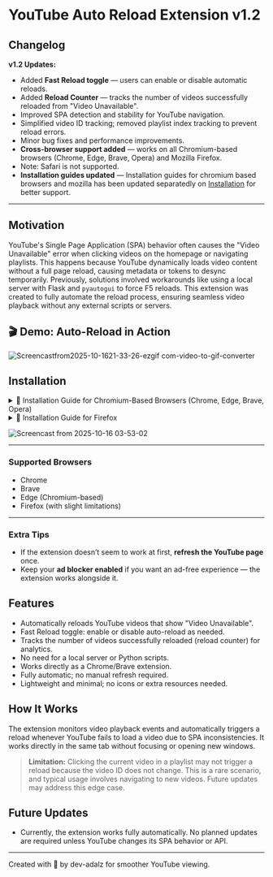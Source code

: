 # YouTube Auto Reload Extension v1.2

## Changelog

**v1.2 Updates:**

* Added **Fast Reload toggle** — users can enable or disable automatic reloads.
* Added **Reload Counter** — tracks the number of videos successfully reloaded from "Video Unavailable".
* Improved SPA detection and stability for YouTube navigation.
* Simplified video ID tracking; removed playlist index tracking to prevent reload errors.
* Minor bug fixes and performance improvements.
* **Cross-browser support added** — works on all Chromium-based browsers (Chrome, Edge, Brave, Opera) and Mozilla Firefox.
* Note: Safari is not supported.
* **Installation guides updated** — Installation guides for chromium based browsers and mozilla has been updated separatedly on [Installation](#installation)
 for better support.
---

## Motivation

YouTube's Single Page Application (SPA) behavior often causes the "Video Unavailable" error when clicking videos on the homepage or navigating playlists. This happens because YouTube dynamically loads video content without a full page reload, causing metadata or tokens to desync temporarily. Previously, solutions involved workarounds like using a local server with Flask and `pyautogui` to force F5 reloads.
This extension was created to fully automate the reload process, ensuring seamless video playback without any external scripts or servers.

## 🎬 Demo: Auto-Reload in Action

![Screencastfrom2025-10-1621-33-26-ezgif com-video-to-gif-converter](https://github.com/user-attachments/assets/afa48c9a-563e-4cf2-8643-103c43bf6be5)

## Installation

<details>
<summary>📌 Installation Guide for Chromium-Based Browsers (Chrome, Edge, Brave, Opera)</summary>

### **Step 1: Download the Extension**

1. Go to the [YouTube Auto Reload Extension v1.2](https://github.com/dev-adalz/YouTube-Auto-Reload-Extension) page on GitHub.
2. Click the **“Code”** button (usually green).
3. Select **Download ZIP**.
4. Once downloaded, locate the file on your computer (usually in the **Downloads** folder).
5. **Extract** the ZIP file to a folder — right-click → **Extract All…** (Windows) or double-click on Mac.

> 💡 Tip: Remember where you extracted the folder — you’ll need it in Step 4.

---

### **Step 2: Open the Extensions Page**

1. Open your browser.  
2. Type `chrome://extensions/` (for Chrome/Brave/Opera) or `edge://extensions/` (for Edge) in the address bar and press Enter.  
You should see a page that lists your installed extensions.

---

### **Step 3: Enable Developer Mode**

1. On the **top-right corner** of the extensions page, look for a toggle labeled **Developer mode**.  
2. Turn it **ON**.

> ✅ This allows you to install extensions that are not from the official Web Store.

---

### **Step 4: Load the Extension**

1. Click the **Load unpacked** button.
2. A file picker will open — navigate to the folder where you extracted the extension in Step 1.
3. Select the **entire folder** (the one containing `manifest.json`) and click **Select Folder**.

---

### **Step 5: Verify the Extension is Installed**

* You should now see **“YouTube Auto Reload Extension”** listed among your extensions.  
* Make sure it is **enabled** (toggle switch is ON).

---

### **Step 6: Use the Extension**

1. Open **YouTube** in the same browser.  
2. When you click a video or navigate playlists:
   * If a video shows **“Video Unavailable”**, the extension will automatically reload the tab.  
3. You can also open the extension popup (click the puzzle piece → select the extension) to:
   * Toggle **Fast Reload** ON/OFF.  
   * See the **reload counter** for analytics.

</details>

<details>
<summary>📌 Installation Guide for Firefox</summary>

### **Step 1: Download the Extension**

1. Go to the [YouTube Auto Reload Extension v1.2](https://github.com/dev-adalz/YouTube-Auto-Reload-Extension) page on GitHub.
2. Click the **“Code”** button and select **Download ZIP**.
3. Locate the ZIP file and **extract** it to a folder.

---

### **Step 2: Open Firefox Add-ons Page**

1. Open Firefox.  
2. Type `about:debugging#/runtime/this-firefox` in the address bar and press Enter.

---

### **Step 3: Load Temporary Add-on**

1. Click **“Load Temporary Add-on…”**  
2. Navigate to the folder where you extracted the extension.  
3. Select the **`manifest.json`** file.  

> ⚠️ Temporary add-ons will be removed when Firefox is restarted. You can repeat this process to reload it.

---

### **Step 4: Use the Extension**

1. Open **YouTube** in Firefox.  
2. When a video shows **“Video Unavailable”**, the extension will automatically reload the tab.  
3. Use the extension popup to:
   * Toggle **Fast Reload** ON/OFF.  
   * See the **reload counter**.

</details>

![Screencast from 2025-10-16 03-53-02](https://github.com/user-attachments/assets/aebda5b1-47bb-4f93-95ed-807be3e405c3)

---

### **Supported Browsers**

* Chrome
* Brave
* Edge (Chromium-based)
* Firefox (with slight limitations)

---

### **Extra Tips**

* If the extension doesn’t seem to work at first, **refresh the YouTube page** once.
* Keep your **ad blocker enabled** if you want an ad-free experience — the extension works alongside it.


## Features

* Automatically reloads YouTube videos that show "Video Unavailable".
* Fast Reload toggle: enable or disable auto-reload as needed.
* Tracks the number of videos successfully reloaded (reload counter) for analytics.
* No need for a local server or Python scripts.
* Works directly as a Chrome/Brave extension.
* Fully automatic; no manual refresh required.
* Lightweight and minimal; no icons or extra resources needed.

## How It Works

The extension monitors video playback events and automatically triggers a reload whenever YouTube fails to load a video due to SPA inconsistencies. It works directly in the same tab without focusing or opening new windows.

> **Limitation:** Clicking the current video in a playlist may not trigger a reload because the video ID does not change. This is a rare scenario, and typical usage involves navigating to new videos. Future updates may address this edge case.

## Future Updates

* Currently, the extension works fully automatically. No planned updates are required unless YouTube changes its SPA behavior or API.

---

Created with 💛 by dev-adalz for smoother YouTube viewing.
